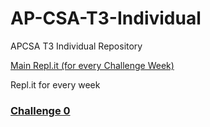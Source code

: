 # AP-CSA-T3-Individual
APCSA T3 Individual Repository


[Main Repl.it (for every Challenge Week)](https://replit.com/@nolanplatt/AP-CSA-Data-Structures#challenge0/Main.java)


Repl.it for every week
### [Challenge 0](https://replit.com/@nolanplatt/AP-CSA-Data-Structures#challenge0/Main.java)
